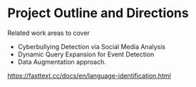 # Project Outline and Directions
Related work areas to cover 
- Cyberbullying Detection via Social Media Analysis 
- Dynamic Query Expansion for Event Detection
- Data Augmentation approach. 

https://fasttext.cc/docs/en/language-identification.html